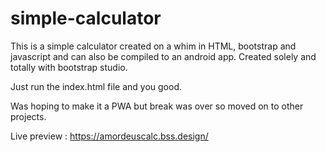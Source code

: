 # simple-calculator
This is a simple calculator created on a whim in HTML, bootstrap and javascript and can also be compiled to an android app. Created solely and totally with bootstrap studio. 

Just run the index.html file and you good.

Was hoping to make it a PWA but break was over so moved on to other projects.

Live preview : https://amordeuscalc.bss.design/
